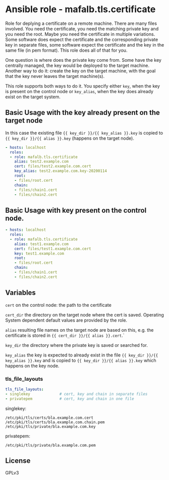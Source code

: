 # Ansible role - mafalb.tls.certificate

Role for deplying a certificate on a remote machine. There are many files involved. You need the certificate, you need the matching private key and you need the root. Maybe you need the certificate in multiple variations. Some software does expect the certificate and the corresponding private key in separate files, some software expect the certificate and the key in the same file (in pem format). This role does all of that for you.

One question is where does the private key come from. Some have the key centrally managed, the key would be deployed to the target machine.
Another way to do it: create the key on the target machine, with the goal that the key never leaves the target machine(s).

This role supports both ways to do it.
You specify either ```key```, when the key is present on the control node or ```key_alias```, when the key does already exist on the target system.

## Basic Usage with the key already present on the target node

In this case the existing file ```{{ key_dir }}/{{ key_alias }}.key``` is copied to ```{{ key_dir }}/{{ alias }}.key``` (happens on the target node).

```yaml
- hosts: localhost
  roles:
  - role: mafalb.tls.certificate
    alias: test2.example.com
    cert: files/test2.example.com.cert
    key_alias: test2.example.com.key-20200114
    root:
    - files/root.cert
    chain:
    - files/chain1.cert
    - files/chain2.cert
```

## Basic Usage with key present on the control node.

```yaml
- hosts: localhost
  roles:
  - role: mafalb.tls.certificate
    alias: test1.example.com
    cert: files/test1.example.com.cert
    key: test1.example.com
    root:
    - files/root.cert
    chain:
    - files/chain1.cert
    - files/chain2.cert
```

## Variables

```cert``` on the control node: the path to the certificate

```cert_dir``` the directory on the target node where the cert is saved. Operating System dependent default values are provided by the role.

```alias``` resulting file names on the target node are based on this, e.g. the certificate is stored in ```{{ cert_dir }}/{{ alias }}.cert```.`

```key_dir``` the directory where the private key is saved or searched for.

```key_alias``` the key is expected to already exist in the file ```{{ key_dir }}/{{ key_alias }}.key``` and is copied to ```{{ key_dir }}/{{ alias }}.key``` which happens on the key node.

### tls_file_layouts

```yaml
tls_file_layouts:
- singlekey             # cert, key and chain in separate files
- privatepem            # cert, key and chain in one file
```

singlekey:

```
/etc/pki/tls/certs/bla.example.com.cert
/etc/pki/tls/certs/bla.example.com.chain.pem
/etc/pki/tls/private/bla.example.com.key
```

privatepem:

```
/etc/pki/tls/private/bla.example.com.pem
```

## License

GPLv3
